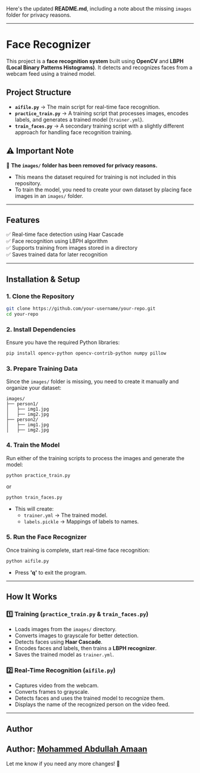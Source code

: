 Here's the updated **README.md**, including a note about the missing `images` folder for privacy reasons.  

---

# **Face Recognizer**

This project is a **face recognition system** built using **OpenCV** and **LBPH (Local Binary Patterns Histograms)**. It detects and recognizes faces from a webcam feed using a trained model.

## **Project Structure**
- **`aifile.py`** → The main script for real-time face recognition.
- **`practice_train.py`** → A training script that processes images, encodes labels, and generates a trained model (`trainer.yml`).
- **`train_faces.py`** → A secondary training script with a slightly different approach for handling face recognition training.

## **⚠️ Important Note**
🚨 **The `images/` folder has been removed for privacy reasons.**  
- This means the dataset required for training is not included in this repository.  
- To train the model, you need to create your own dataset by placing face images in an `images/` folder.

---

## **Features**
✅ Real-time face detection using Haar Cascade  
✅ Face recognition using LBPH algorithm  
✅ Supports training from images stored in a directory  
✅ Saves trained data for later recognition  

---

## **Installation & Setup**
### **1. Clone the Repository**
```sh
git clone https://github.com/your-username/your-repo.git
cd your-repo
```

### **2. Install Dependencies**
Ensure you have the required Python libraries:
```sh
pip install opencv-python opencv-contrib-python numpy pillow
```

### **3. Prepare Training Data**
Since the `images/` folder is missing, you need to create it manually and organize your dataset:
```
images/
├── person1/
│   ├── img1.jpg
│   ├── img2.jpg
├── person2/
│   ├── img1.jpg
│   ├── img2.jpg
```

### **4. Train the Model**
Run either of the training scripts to process the images and generate the model:
```sh
python practice_train.py
```
or
```sh
python train_faces.py
```
- This will create:
  - `trainer.yml` → The trained model.
  - `labels.pickle` → Mappings of labels to names.

### **5. Run the Face Recognizer**
Once training is complete, start real-time face recognition:
```sh
python aifile.py
```
- Press **'q'** to exit the program.

---

## **How It Works**
### **1️⃣ Training (`practice_train.py` & `train_faces.py`)**
- Loads images from the `images/` directory.
- Converts images to grayscale for better detection.
- Detects faces using **Haar Cascade**.
- Encodes faces and labels, then trains a **LBPH recognizer**.
- Saves the trained model as `trainer.yml`.

### **2️⃣ Real-Time Recognition (`aifile.py`)**
- Captures video from the webcam.
- Converts frames to grayscale.
- Detects faces and uses the trained model to recognize them.
- Displays the name of the recognized person on the video feed.

---

## **Author**
Author: [Mohammed Abdullah Amaan](mailto:abdullah@abdullahamaan.com)
---

Let me know if you need any more changes! 🚀